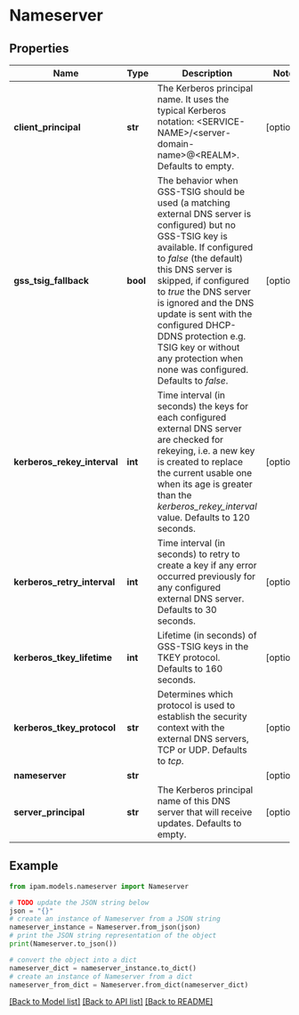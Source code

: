 # Nameserver


## Properties

Name | Type | Description | Notes
------------ | ------------- | ------------- | -------------
**client_principal** | **str** | The Kerberos principal name. It uses the typical Kerberos notation: &lt;SERVICE-NAME&gt;/&lt;server-domain-name&gt;@&lt;REALM&gt;.  Defaults to empty. | [optional] 
**gss_tsig_fallback** | **bool** | The behavior when GSS-TSIG should be used (a matching external DNS server is configured) but no GSS-TSIG key is available. If configured to _false_ (the default) this DNS server is skipped, if configured to _true_ the DNS server is ignored and the DNS update is sent with the configured DHCP-DDNS protection e.g. TSIG key or without any protection when none was configured.  Defaults to _false_. | [optional] 
**kerberos_rekey_interval** | **int** | Time interval (in seconds) the keys for each configured external DNS server are checked for rekeying, i.e. a new key is created to replace the current usable one when its age is greater than the _kerberos_rekey_interval_ value.  Defaults to 120 seconds. | [optional] 
**kerberos_retry_interval** | **int** | Time interval (in seconds) to retry to create a key if any error occurred previously for any configured external DNS server.  Defaults to 30 seconds. | [optional] 
**kerberos_tkey_lifetime** | **int** | Lifetime (in seconds) of GSS-TSIG keys in the TKEY protocol.  Defaults to 160 seconds. | [optional] 
**kerberos_tkey_protocol** | **str** | Determines which protocol is used to establish the security context with the external DNS servers, TCP or UDP.  Defaults to _tcp_. | [optional] 
**nameserver** | **str** |  | [optional] 
**server_principal** | **str** | The Kerberos principal name of this DNS server that will receive updates.  Defaults to empty. | [optional] 

## Example

```python
from ipam.models.nameserver import Nameserver

# TODO update the JSON string below
json = "{}"
# create an instance of Nameserver from a JSON string
nameserver_instance = Nameserver.from_json(json)
# print the JSON string representation of the object
print(Nameserver.to_json())

# convert the object into a dict
nameserver_dict = nameserver_instance.to_dict()
# create an instance of Nameserver from a dict
nameserver_from_dict = Nameserver.from_dict(nameserver_dict)
```
[[Back to Model list]](../README.md#documentation-for-models) [[Back to API list]](../README.md#documentation-for-api-endpoints) [[Back to README]](../README.md)



